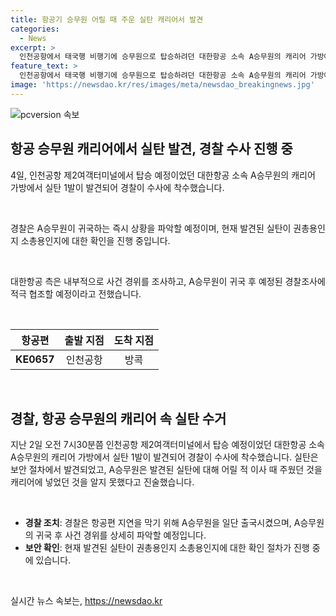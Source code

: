 ```yaml
---
title: 항공기 승무원 어릴 때 주운 실탄 캐리어서 발견
categories:
  - News
excerpt: >
  인천공항에서 태국행 비행기에 승무원으로 탑승하려던 대한항공 소속 A승무원의 캐리어 가방에서 실탄 1발이 발견돼 경찰의 수사가 진행 중이다. A승무원은 어릴 적 주웠던 실탄을 캐리어에 넣었다고 주장했으며, 경찰은 사건 경위를 파악할 예정이라고 밝혔다. 이에 따라 대한항공도 내부 조사를 진행하고 경찰의 조사에 적극 협조할 계획이다. 현재 실탄이 권총용인지 소총용인지는 정확히 확인되지 않았다.
feature_text: >
  인천공항에서 태국행 비행기에 승무원으로 탑승하려던 대한항공 소속 A승무원의 캐리어 가방에서 실탄 1발이 발견돼 경찰의 수사가 진행 중이다. A승무원은 어릴 적 주웠던 실탄을 캐리어에 넣었다고 주장했으며, 경찰은 사건 경위를 파악할 예정이라고 밝혔다. 이에 따라 대한항공도 내부 조사를 진행하고 경찰의 조사에 적극 협조할 계획이다. 현재 실탄이 권총용인지 소총용인지는 정확히 확인되지 않았다.
image: 'https://newsdao.kr/res/images/meta/newsdao_breakingnews.jpg'
---
```


<p><img src="https://newsdao.kr/res/images/meta/newsdao_breakingnews.jpg" alt="pcversion 속보" /></p>

<h2 data-ke-size="size26">항공 승무원 캐리어에서 실탄 발견, 경찰 수사 진행 중</h2>

<p data-ke-size="size16">4일, 인천공항 제2여객터미널에서 탑승 예정이었던 대한항공 소속 A승무원의 캐리어 가방에서 실탄 1발이 발견되어 경찰이 수사에 착수했습니다.</p>

<p data-ke-size="size16">&nbsp;</p>

<p data-ke-size="size16">경찰은 A승무원이 귀국하는 즉시 상황을 파악할 예정이며, 현재 발견된 실탄이 권총용인지 소총용인지에 대한 확인을 진행 중입니다.</p>

<p data-ke-size="size16">&nbsp;</p>

<p data-ke-size="size16">대한항공 측은 내부적으로 사건 경위를 조사하고, A승무원이 귀국 후 예정된 경찰조사에 적극 협조할 예정이라고 전했습니다.</p>

<p data-ke-size="size16">&nbsp;</p>

<table>
    <thead>
        <tr>
            <th style="text-align: center;">항공편</th>
            <th style="text-align: center;">출발 지점</th>
            <th style="text-align: center;">도착 지점</th>
        </tr>
    </thead>
    <tbody>
        <tr>
            <td style="text-align: center;"><b>KE0657</b></td>
            <td style="text-align: center;">인천공항</td>
            <td style="text-align: center;">방콕</td>
        </tr>
    </tbody>
</table>

<p data-ke-size="size16">&nbsp;</p>

<h2 data-ke-size="size26">경찰, 항공 승무원의 캐리어 속 실탄 수거</h2>

<p data-ke-size="size16">지난 2일 오전 7시30분쯤 인천공항 제2여객터미널에서 탑승 예정이었던 대한항공 소속 A승무원의 캐리어 가방에서 실탄 1발이 발견되어 경찰이 수사에 착수했습니다. 실탄은 보안 절차에서 발견되었고, A승무원은 발견된 실탄에 대해 어릴 적 이사 때 주웠던 것을 캐리어에 넣었던 것을 알지 못했다고 진술했습니다.</p>

<p data-ke-size="size16">&nbsp;</p>

<ul>
    <li><b>경찰 조치</b>: 경찰은 항공편 지연을 막기 위해 A승무원을 일단 출국시켰으며, A승무원의 귀국 후 사건 경위를 상세히 파악할 예정입니다.</li>
    <li><b>보안 확인</b>: 현재 발견된 실탄이 권총용인지 소총용인지에 대한 확인 절차가 진행 중에 있습니다.</li>
</ul>

<p data-ke-size="size16">&nbsp;</p>
실시간 뉴스 속보는, <a href="https://newsdao.kr" rel="dofollow">https://newsdao.kr</a>


